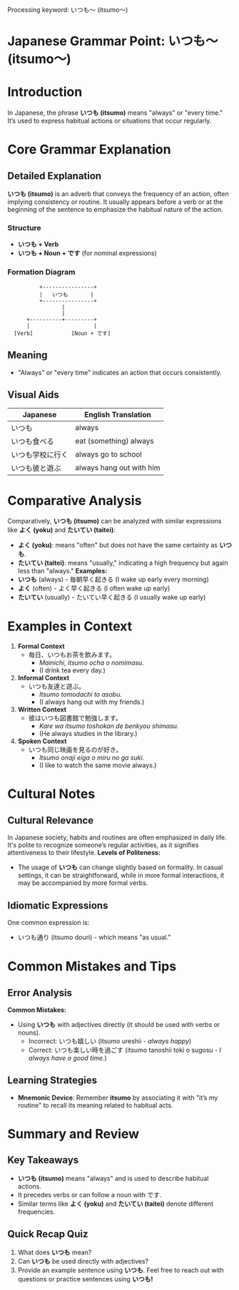 Processing keyword: いつも～ (itsumo～)
# Japanese Grammar Point: いつも～ (itsumo～)
# Introduction
In Japanese, the phrase **いつも (itsumo)** means "always" or "every time." It’s used to express habitual actions or situations that occur regularly.
# Core Grammar Explanation
## Detailed Explanation
**いつも (itsumo)** is an adverb that conveys the frequency of an action, often implying consistency or routine. It usually appears before a verb or at the beginning of the sentence to emphasize the habitual nature of the action.
### Structure
- **いつも + Verb**
- **いつも + Noun + です** (for nominal expressions)
### Formation Diagram
```plaintext
          +----------------+
          |   いつも       |
          +----------------+
                 |
                 |
      +----------+---------+
      |                    |
  [Verb]            [Noun + です]
```
## Meaning
- "Always" or "every time" indicates an action that occurs consistently.
## Visual Aids
| Japanese   | English Translation            |
|------------|-------------------------------|
| いつも      | always                        |
| いつも食べる | eat (something) always        |
| いつも学校に行く | always go to school       |
| いつも彼と遊ぶ | always hang out with him   |
# Comparative Analysis
Comparatively, **いつも (itsumo)** can be analyzed with similar expressions like **よく (yoku)** and **たいてい (taitei)**:
- **よく (yoku)**: means "often" but does not have the same certainty as **いつも**.
- **たいてい (taitei)**: means "usually," indicating a high frequency but again less than "always."
**Examples:**
- **いつも** (always) - 毎朝早く起きる (I wake up early every morning)
- **よく** (often) - よく早く起きる (I often wake up early)
- **たいてい** (usually) - たいてい早く起きる (I usually wake up early)
# Examples in Context
1. **Formal Context**
   - 毎日、いつもお茶を飲みます。
     - *Mainichi, itsumo ocha o nomimasu.*
     - (I drink tea every day.)
2. **Informal Context**
   - いつも友達と遊ぶ。
     - *Itsumo tomodachi to asobu.*
     - (I always hang out with my friends.)
3. **Written Context**
   - 彼はいつも図書館で勉強します。
     - *Kare wa itsumo toshokan de benkyou shimasu.*
     - (He always studies in the library.)
4. **Spoken Context**
   - いつも同じ映画を見るのが好き。
     - *Itsumo onaji eiga o miru no ga suki.*
     - (I like to watch the same movie always.)
# Cultural Notes
## Cultural Relevance
In Japanese society, habits and routines are often emphasized in daily life. It's polite to recognize someone’s regular activities, as it signifies attentiveness to their lifestyle. 
**Levels of Politeness:**
- The usage of **いつも** can change slightly based on formality. In casual settings, it can be straightforward, while in more formal interactions, it may be accompanied by more formal verbs.
## Idiomatic Expressions
One common expression is:
- いつも通り (itsumo douri) - which means "as usual."
# Common Mistakes and Tips
## Error Analysis
**Common Mistakes:**
- Using **いつも** with adjectives directly (it should be used with verbs or nouns).
   - Incorrect: いつも嬉しい (itsumo ureshii - *always happy*)
   - Correct: いつも楽しい時を過ごす (itsumo tanoshii toki o sugosu - *I always have a good time.*)
## Learning Strategies
- **Mnemonic Device**: Remember **itsumo** by associating it with "it’s my routine" to recall its meaning related to habitual acts.
# Summary and Review
## Key Takeaways
- **いつも (itsumo)** means "always" and is used to describe habitual actions.
- It precedes verbs or can follow a noun with です.
- Similar terms like **よく (yoku)** and **たいてい (taitei)** denote different frequencies.
## Quick Recap Quiz
1. What does **いつも** mean?
2. Can **いつも** be used directly with adjectives?
3. Provide an example sentence using **いつも**. 
Feel free to reach out with questions or practice sentences using **いつも!**
